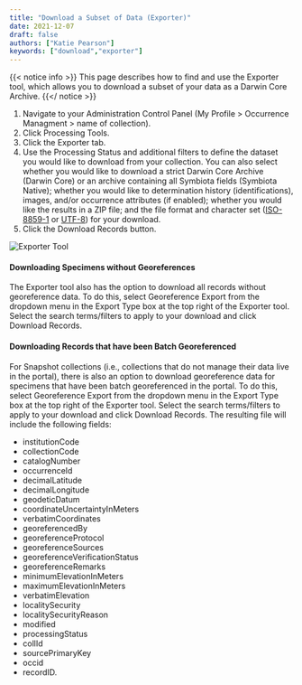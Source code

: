```yaml
---
title: "Download a Subset of Data (Exporter)"
date: 2021-12-07
draft: false
authors: ["Katie Pearson"]
keywords: ["download","exporter"]
---
```


{{< notice info >}}
  This page describes how to find and use the Exporter tool, which allows you to download a subset of your data as a Darwin Core Archive.
{{</ notice >}}

1. Navigate to your Administration Control Panel (My Profile > Occurrence Managment > name of collection).
2. Click Processing Tools.
3. Click the Exporter tab.
4. Use the Processing Status and additional filters to define the dataset you would like to download from your collection. You can also select whether you would like to download a strict Darwin Core Archive (Darwin Core) or an archive containing all Symbiota fields (Symbiota Native); whether you would like to determination history (identifications), images, and/or occurrence attributes (if enabled); whether you would like the results in a ZIP file; and the file format and character set ([ISO-8859-1](https://en.wikipedia.org/wiki/ISO/IEC_8859-1) or [UTF-8](https://en.wikipedia.org/wiki/UTF-8)) for your download.
5. Click the Download Records button.

![Exporter Tool](/symbiota-docs/images/exportertool.PNG)

#### Downloading Specimens without Georeferences

The Exporter tool also has the option to download all records without georeference data. To do this, select Georeference Export from the dropdown menu in the Export Type box at the top right of the Exporter tool. Select the search terms/filters to apply to your download and click Download Records.


#### Downloading Records that have been Batch Georeferenced

For Snapshot collections (i.e., collections that do not manage their data live in the portal), there is also an option to download georeference data for specimens that have been batch georeferenced in the portal.  To do this, select Georeference Export from the dropdown menu in the Export Type box at the top right of the Exporter tool. Select the search terms/filters to apply to your download and click Download Records. The resulting file will include the following fields: 
* institutionCode
* collectionCode
* catalogNumber
* occurrenceId
* decimalLatitude
* decimalLongitude
* geodeticDatum
* coordinateUncertaintyInMeters
* verbatimCoordinates
* georeferencedBy
* georeferenceProtocol
* georeferenceSources
* georeferenceVerificationStatus
* georeferenceRemarks
* minimumElevationInMeters
* maximumElevationInMeters
* verbatimElevation
* localitySecurity
* localitySecurityReason
* modified
* processingStatus
* collId
* sourcePrimaryKey
* occid
* recordID.

